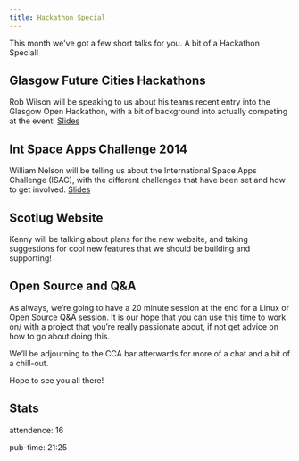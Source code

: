 ```yaml
---
title: Hackathon Special
---
```


This month we've got a few short talks for you. A bit of a Hackathon Special!

## Glasgow Future Cities Hackathons

Rob Wilson will be speaking to us about his teams recent entry into the Glasgow Open Hackathon, with a bit of background into actually competing at the event! [Slides](https://drive.google.com/file/d/0B8ywF5F6Wg7YOHA5QzhGRU1jQnM/edit?usp=sharing)

## Int Space Apps Challenge 2014

William Nelson will be telling us about the International Space Apps Challenge (ISAC), with the different challenges that have been set and how to get involved. [Slides](https://drive.google.com/file/d/0B8ywF5F6Wg7YOHA5QzhGRU1jQnM/edit?usp=sharing)

## Scotlug Website

Kenny will be talking about plans for the new website, and taking suggestions for cool new features that we should be building and supporting!

## Open Source and Q&A

As always, we’re going to have a 20 minute session at the end for a Linux or Open Source Q&A session. It is our hope that you can use this time to work on/ with a project that you’re really passionate about, if not get advice on how to go about doing this.

We’ll be adjourning to the CCA bar afterwards for more of a chat and a bit of a chill-out.

Hope to see you all there!

## Stats

attendence: 16

pub-time: 21:25
